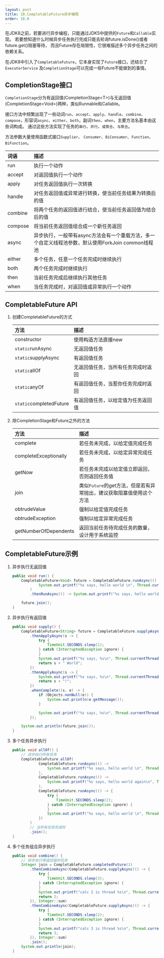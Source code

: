 ```yaml
---
layout: post
title: 10.CompletableFuture异步编程
order: 10.0
---
```


在JDK8之前，若要进行异步编程，只能通过JDK5中提供的`Future`和`Callable`实现。
若要想知道什么时候异步任务执行完成只能去轮询future.isDone()或者future.get()阻塞等待，
而且Future存在局限性，它很难描述多个异步任务之间的依赖关系。

在JDK8中引入了`CompletableFuture`，它本身实现了`Future`接口，还结合了`ExecutorService`
及`CompletionStage`可以完成一些Future不能做到的事情。

## CompletionStage接口
`CompletionStage`分为有返回值(CompletionStage&lt;T>)与无返回值(CompletionStage&lt;Void>)两种，类似Runnable和Callable。

接口方法中频繁出现了一些动词`run`、`accept`、`apply`、`handle`、`combine`、
`compose`，形容词`async`、`either`、`both`，副词`then`、`when`，主要方法名基本由这些词构成。
通过这些方法实现了任务的`串行`、`并行`、`或聚合`、`与聚合`。

方法参数大量使用函数式接口`Supplier`、 `Consumer`、`BiConsumer`、`Function`、`BiFunction`。

|词语|描述
|:---|:---|
|run|执行一个动作|
|accept|对返回值执行一个动作|
|apply|对任务返回值执行一次转换|
|handle|对任务返回值或异常进行转换，使当前任务结果为转换后的值|
|combine|将两个任务的返回值进行结合，使当前任务返回值为结合后的值|
|compose|将当前任务返回值组合成一个新任务返回|
|async|异步执行，一般带有async方法会有一个重载方法，多一个自定义线程池参数，默认使用ForkJoin common线程池|
|either|多个任务，任意一个任务完成时继续执行|
|both|两个任务完成时继续执行|
|then|当前任务完成后继续执行其他任务|
|when|当任务完成时，对返回值或异常执行一个动作|

## CompletableFuture API

1. 创建CompletableFuture的方式
    
    |方法|描述
    |:---|:---|
    |constructor|使用构造方法直接new|
    |`static`runAsync|无返回值任务|
    |`static`supplyAsync|有返回值任务|
    |`static`allOf|无返回值任务，当所有任务完成时返回|
    |`static`anyOf|有返回值任务，当惹你任务完成时返回|
    |`static`completedFuture|有返回值任务，以给定值为任务返回值|

2. 除CompletionStage和Future之外的方法

    |方法|描述|
    |:---|:---|
    |complete|若任务未完成，以给定值完成任务|
    |completeExceptionally|若任务未完成，以给定异常完成任务|
    |getNow|若任务未完成以给定值立即返回，否则返回任务值|
    |join|类似`Future`的get方法，但是若有异常抛出，建议获取阻塞值使用这个方法|
    |obtrudeValue|强制以给定值完成任务|
    |obtrudeException|强制以给定异常完成任务|
    |getNumberOfDependents|返回当前任务待完成任务的数量，设计用于系统监控|

## CompletableFuture示例

1. 异步执行无返回值
    ```java
    public void run() {
        CompletableFuture<Void> future = CompletableFuture.runAsync(() ->
                System.out.printf("%s says, hello world \n", Thread.currentThread().getName())
            )
            .thenRunAsync(() -> System.out.printf("%s says, hello world again\n", Thread.currentThread().getName()));

        future.join();
    }
    ```
2. 异步执行有返回值
    ```java
    public void supply() {
        CompletableFuture<String> future = CompletableFuture.supplyAsync(() -> "Hello")
            .thenApplyAsync(s -> {
                try {
                    TimeUnit.SECONDS.sleep(1);
                } catch (InterruptedException ignore) {
                }
                System.out.printf("%s says, %s\n", Thread.currentThread().getName(), s);
                return s + " World";
            })
            .thenApplyAsync(s -> {
                System.out.printf("%s says, %s\n", Thread.currentThread().getName(), s);
                return s + "!";
            })
            .whenComplete((s, e) -> {
                if (Objects.nonNull(e)) {
                    System.out.println(e.getMessage());
                }

                System.out.printf("%s says, %s\n", Thread.currentThread().getName(), s);
            });

        System.out.println(future.join());
    }
    ```
3. 多个任务异步执行
    ```java
    public void allOf() {
        // 异步执行所有任务
        CompletableFuture.allOf(
                CompletableFuture.runAsync(() ->
                    System.out.printf("%s says, hello world \n", Thread.currentThread().getName())
                ),
                CompletableFuture.runAsync(() ->
                    System.out.printf("%s says, hello world again\n", Thread.currentThread().getName())
                ),
                CompletableFuture.runAsync(() -> {
                    try {
                        TimeUnit.SECONDS.sleep(2);
                    } catch (InterruptedException ignore) {
                    }
                    System.out.printf("%s says, hello world \n", Thread.currentThread().getName());
                })
            )
            // 当所有任务完成时
            .join();
    }
    ```
4. 多个任务组合异步执行
    ```java
    public void combine() {
        // 异步执行带返回值的任务
        Integer join = CompletableFuture.completedFuture(1)
            .thenCombineAsync(CompletableFuture.supplyAsync(() -> {
                try {
                    TimeUnit.SECONDS.sleep(3);
                } catch (InterruptedException ignore) {
                }
                System.out.printf("calc 2 is thread %s\n", Thread.currentThread().getName());
                return 2;
            }), Integer::sum)
            .thenCombineAsync(CompletableFuture.supplyAsync(() -> {
                try {
                    TimeUnit.SECONDS.sleep(2);
                } catch (InterruptedException ignore) {
                }
                System.out.printf("calc 3 is thread %s\n", Thread.currentThread().getName());
                return 3;
            }), Integer::sum)
            .join();
        System.out.println(join);
    }
    ```